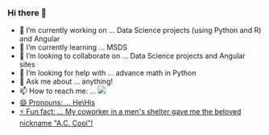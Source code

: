 ### Hi there 👋

- 🔭 I’m currently working on ... Data Science projects (using Python and R) and Angular
- 🌱 I’m currently learning ... MSDS
- 👯 I’m looking to collaborate on ... Data Science projects and Angular sites
- 🤔 I’m looking for help with ... advance math in Python
- 💬 Ask me about ... anything!
- 📫 How to reach me: ... <a href="https://twitter.com/intent/follow?screen_name=AngelClaudioPR&tw_p=followbutton"><img src="https://img.shields.io/twitter/follow/AngelClaudioPR?label=%40swyx&style=social">
- 😄 Pronouns: ... He\His
- ⚡ Fun fact: ... My coworker in a men's shelter gave me the beloved nickname "A.C. Cool"!

